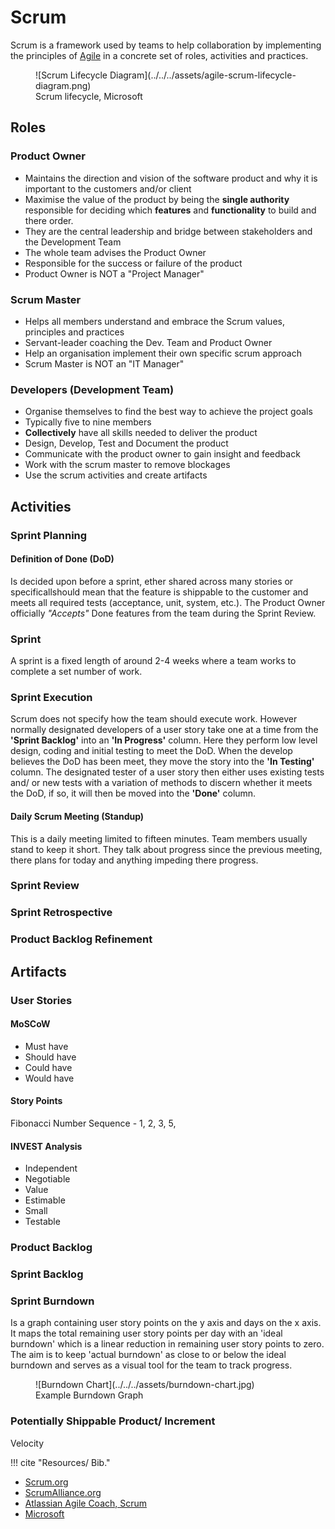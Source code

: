 # Scrum

Scrum is a framework used by teams to help collaboration by implementing the principles of [Agile](Agile.md) in a concrete set of roles, activities and practices.

<figure markdown>
  ![Scrum Lifecycle Diagram](../../../assets/agile-scrum-lifecycle-diagram.png)
  <figcaption>Scrum lifecycle, Microsoft</figcaption>
</figure>

## Roles

### Product Owner

- Maintains the direction and vision of the software product and why it is important to the customers and/or client
- Maximise the value of the product by being the **single authority** responsible for deciding which **features** and **functionality** to build and there order.
- They are the central leadership and bridge between stakeholders and the Development Team
- The whole team advises the Product Owner
- Responsible for the success or failure of the product
- Product Owner is NOT a "Project Manager"

### Scrum Master

- Helps all members understand and embrace the Scrum values, principles and practices
- Servant-leader coaching the Dev. Team and Product Owner
- Help an organisation implement their own specific scrum approach
- Scrum Master is NOT an "IT Manager"

### Developers (Development Team)

- Organise themselves to find the best way to achieve the project goals
- Typically five to nine members
- **Collectively** have all skills needed to deliver the product
- Design, Develop, Test and Document the product
- Communicate with the product owner to gain insight and feedback
- Work with the scrum master to remove blockages
- Use the scrum activities and create artifacts

## Activities

### Sprint Planning

#### Definition of Done (DoD)

Is decided upon before a sprint, ether shared across many stories or specificallshould mean that the feature is shippable to the customer and meets all required tests (acceptance, unit, system, etc.). The Product Owner officially *"Accepts"* Done features from the team during the Sprint Review.

### Sprint

A sprint is a fixed length of around 2-4 weeks where a team works to complete a set number of work. 

### Sprint Execution

Scrum does not specify how the team should execute work. However normally designated developers of a user story take one at a time from the **'Sprint Backlog'** into an **'In Progress'** column. Here they perform low level design, coding and initial testing to meet the DoD. When the develop believes the DoD has been meet, they move the story into the **'In Testing'** column. The designated tester of a user story then either uses existing tests and/ or new tests with a variation of methods to discern whether it meets the DoD, if so, it will then be moved into the **'Done'** column.

#### Daily Scrum Meeting (Standup)

This is a daily meeting limited to fifteen minutes. Team members usually stand to keep it short. They talk about progress since the previous meeting, there plans for today and anything impeding there progress.

### Sprint Review

### Sprint Retrospective

### Product Backlog Refinement

## Artifacts

### User Stories

#### MoSCoW

- Must have
- Should have
- Could have
- Would have

#### Story Points

Fibonacci Number Sequence - 1, 2, 3, 5, 

#### INVEST Analysis

- Independent
- Negotiable
- Value
- Estimable
- Small
- Testable

### Product Backlog

### Sprint Backlog

### Sprint Burndown

Is a graph containing user story points on the y axis and days on the x axis. It maps the total remaining user story points per day with an 'ideal burndown' which is a linear reduction in remaining user story points to zero. The aim is to keep 'actual burndown' as close to or below the ideal burndown and serves as a visual tool for the team to track progress.

<figure markdown>
  ![Burndown Chart](../../../assets/burndown-chart.jpg)
  <figcaption>Example Burndown Graph</figcaption>
</figure>

### Potentially Shippable Product/ Increment

Velocity

!!! cite "Resources/ Bib."

- [Scrum.org](https://www.scrum.org/)
- [ScrumAlliance.org](https://www.scrumalliance.org/)
- [Atlassian Agile Coach, Scrum](https://www.atlassian.com/agile/scrum)
- [Microsoft](https://docs.microsoft.com/en-us/devops/plan/what-is-scrum)
